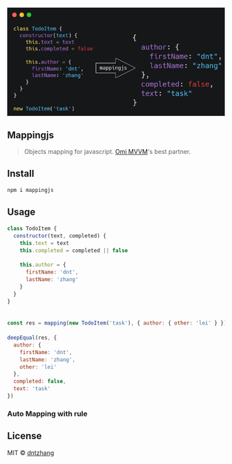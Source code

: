 <p align="center"><img src="../../assets/mappingjs.png" alt="mappingjs" /></p>

## Mappingjs

> Objects mapping for javascript. [Omi MVVM](https://github.com/Tencent/omi/blob/master/tutorial/omi-mvvm.md)'s best partner.

## Install

```js
npm i mappingjs
```

## Usage


```js
class TodoItem {
  constructor(text, completed) {
    this.text = text
    this.completed = completed || false

    this.author = {
      firstName: 'dnt',
      lastName: 'zhang'
    }
  }
}


const res = mapping(new TodoItem('task'), { author: { other: 'lei' } })

deepEqual(res, {
  author: {
    firstName: 'dnt',
    lastName: 'zhang',
    other: 'lei'
  },
  completed: false,
  text: 'task'
})
```

### Auto Mapping with rule
 
<!---
### Manual mapping

```js

var A = { a: [{ name: 'abc', age: 18 }, { name: 'efg', age: 20 }], e: 'aaa' }
var B = mapping({
  from: A,
  to: { d: 'test' },
  rule: {
    a: null,
    c: 13,
    list: function () {
      return this.a.map(function (item) {
        return mapping({ from: item })
      })
    }
  }
})

deepEqual(B.a, null)
deepEqual(B.list[0], A.a[0])
deepEqual(B.c, 13)
deepEqual(B.d, 'test')
deepEqual(B.e, 'aaa')
deepEqual(B.list[0] === A.a[0], false)
```

Manual deep mapping:

```js
var A = { a: [{ name: 'abc', age: 18, obj: { f: 'a', l: 'b' } }, { name: 'efg', age: 20, obj: { f: 'a', l: 'b' } }], e: 'aaa' }
var B = mapping({
  from: A,
  rule: {
    list: function () {
      return this.a.map(function (item) {
        return mapping({
          from: item, rule: {
            obj: function () {
              return mapping({ from: this.obj })
            }
          }
        })
      })
    }
  }
})

deepEqual(A.a, B.list)
deepEqual(A.a[0].obj, B.list[0].obj)
deepEqual(A.a[0].obj === B.list[0].obj, false)
```

## Other example

```js
const testObj = {
  same: 10,
  bleh: 4,
  firstName: 'dnt',
  lastName: 'zhang',
  a: {
    c: 10
  }
}

const vmData = mapping({
  from: testObj,
  to: { aa: 1 },
  rule: {
    dumb: 12,
    func: function () {
      return 8
    },
    b: function () {
      return mapping({ from: this.a })
    },
    bar: function () {
      return this.bleh
    },
    fullName: function () {
      return this.firstName + this.lastName
    },
    'd[2].b[0]': function () {
      return this.a.c
    }
  }
})
```
-->



<!---
```js

class TodoItem {
  constructor(text, completed) {
    this.text = text
    this.completed = completed || false

    this.author = {
      firstName: 'dnt',
      lastName: 'zhang'
    }
  }
}

const res = mapping.auto(new TodoItem('task'))

deepEqual(res, {
  author: {
    firstName: "dnt",
    lastName: "zhang"
  },
  completed: false,
  text: "task"
})
```
-->

## License

MIT © [dntzhang](https://github.com/dntzhang)